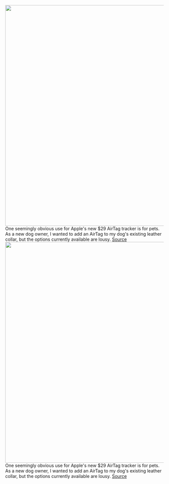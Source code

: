 <img src='https://cdn.vox-cdn.com/thumbor/FoR1mzX2NXvt5ZVzv-gk5eMGV2o=/0x0:2040x1478/1200x800/filters:focal(711x605:1037x931)/cdn.vox-cdn.com/uploads/chorus_image/image/69298627/verge_IMG_7566_2040pxl.0.jpg' width='700px' /><br/>
One seemingly obvious use for Apple's new $29 AirTag tracker is for pets. As a new dog owner, I wanted to add an AirTag to my dog's existing leather collar, but the options currently available are lousy.
<a href='https://www.theverge.com/22439970/pet-airtag-holder-dog-cat-collar-how-to-diy'> Source <a/><img src='https://cdn.vox-cdn.com/thumbor/FoR1mzX2NXvt5ZVzv-gk5eMGV2o=/0x0:2040x1478/1200x800/filters:focal(711x605:1037x931)/cdn.vox-cdn.com/uploads/chorus_image/image/69298627/verge_IMG_7566_2040pxl.0.jpg' width='700px' /><br/>
One seemingly obvious use for Apple's new $29 AirTag tracker is for pets. As a new dog owner, I wanted to add an AirTag to my dog's existing leather collar, but the options currently available are lousy.
<a href='https://www.theverge.com/22439970/pet-airtag-holder-dog-cat-collar-how-to-diy'> Source <a/>